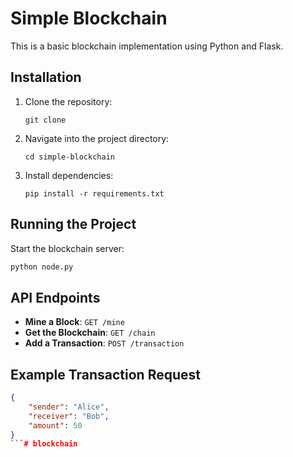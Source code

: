 # Simple Blockchain
This is a basic blockchain implementation using Python and Flask.

## Installation
1. Clone the repository:
   ```
   git clone
   ```
2. Navigate into the project directory:
   ```
   cd simple-blockchain
   ```
3. Install dependencies:
   ```
   pip install -r requirements.txt
   ```

## Running the Project
Start the blockchain server:
```python
python node.py
```

## API Endpoints
- **Mine a Block**: `GET /mine`
- **Get the Blockchain**: `GET /chain`
- **Add a Transaction**: `POST /transaction`

## Example Transaction Request
```json
{
    "sender": "Alice",
    "receiver": "Bob",
    "amount": 50
}
```# blockchain
